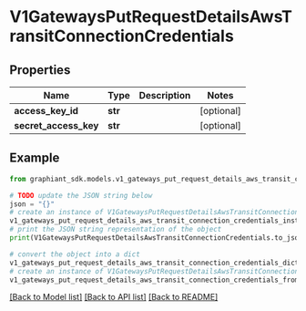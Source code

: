 # V1GatewaysPutRequestDetailsAwsTransitConnectionCredentials


## Properties

Name | Type | Description | Notes
------------ | ------------- | ------------- | -------------
**access_key_id** | **str** |  | [optional] 
**secret_access_key** | **str** |  | [optional] 

## Example

```python
from graphiant_sdk.models.v1_gateways_put_request_details_aws_transit_connection_credentials import V1GatewaysPutRequestDetailsAwsTransitConnectionCredentials

# TODO update the JSON string below
json = "{}"
# create an instance of V1GatewaysPutRequestDetailsAwsTransitConnectionCredentials from a JSON string
v1_gateways_put_request_details_aws_transit_connection_credentials_instance = V1GatewaysPutRequestDetailsAwsTransitConnectionCredentials.from_json(json)
# print the JSON string representation of the object
print(V1GatewaysPutRequestDetailsAwsTransitConnectionCredentials.to_json())

# convert the object into a dict
v1_gateways_put_request_details_aws_transit_connection_credentials_dict = v1_gateways_put_request_details_aws_transit_connection_credentials_instance.to_dict()
# create an instance of V1GatewaysPutRequestDetailsAwsTransitConnectionCredentials from a dict
v1_gateways_put_request_details_aws_transit_connection_credentials_from_dict = V1GatewaysPutRequestDetailsAwsTransitConnectionCredentials.from_dict(v1_gateways_put_request_details_aws_transit_connection_credentials_dict)
```
[[Back to Model list]](../README.md#documentation-for-models) [[Back to API list]](../README.md#documentation-for-api-endpoints) [[Back to README]](../README.md)


